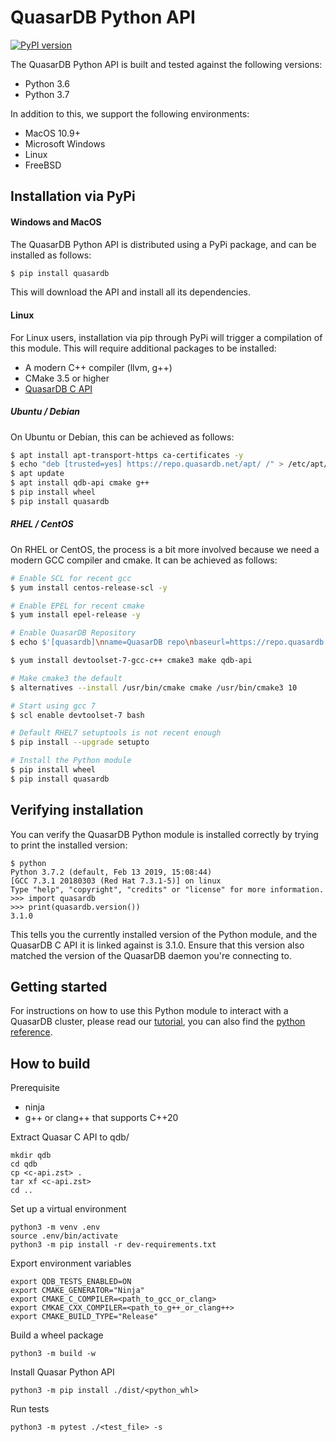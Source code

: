 # QuasarDB Python API

[![PyPI version](https://badge.fury.io/py/quasardb.svg)](https://pypi.org/project/quasardb/)

The QuasarDB Python API is built and tested against the following versions:

- Python 3.6
- Python 3.7

In addition to this, we support the following environments:

- MacOS 10.9+
- Microsoft Windows
- Linux
- FreeBSD

## Installation via PyPi

#### Windows and MacOS

The QuasarDB Python API is distributed using a PyPi package, and can be installed as follows:

```bash
$ pip install quasardb
```

This will download the API and install all its dependencies.

#### Linux

For Linux users, installation via pip through PyPi will trigger a compilation of this module. This will require additional packages to be installed:

- A modern C++ compiler (llvm, g++)
- CMake 3.5 or higher
- [QuasarDB C API](https://doc.quasardb.net/master/api/c.html)

##### Ubuntu / Debian

On Ubuntu or Debian, this can be achieved as follows:

```bash
$ apt install apt-transport-https ca-certificates -y
$ echo "deb [trusted=yes] https://repo.quasardb.net/apt/ /" > /etc/apt/sources.list.d/quasardb.list
$ apt update
$ apt install qdb-api cmake g++
$ pip install wheel
$ pip install quasardb
```

##### RHEL / CentOS

On RHEL or CentOS, the process is a bit more involved because we need a modern GCC compiler and cmake. It can be achieved as follows:

```bash
# Enable SCL for recent gcc
$ yum install centos-release-scl -y

# Enable EPEL for recent cmake
$ yum install epel-release -y

# Enable QuasarDB Repository
$ echo $'[quasardb]\nname=QuasarDB repo\nbaseurl=https://repo.quasardb.net/yum/\nenabled=1\ngpgcheck=0' > /etc/yum.repos.d/quasardb.repo

$ yum install devtoolset-7-gcc-c++ cmake3 make qdb-api

# Make cmake3 the default
$ alternatives --install /usr/bin/cmake cmake /usr/bin/cmake3 10

# Start using gcc 7
$ scl enable devtoolset-7 bash

# Default RHEL7 setuptools is not recent enough
$ pip install --upgrade setupto

# Install the Python module
$ pip install wheel
$ pip install quasardb
```

## Verifying installation

You can verify the QuasarDB Python module is installed correctly by trying to print the installed version:

```
$ python
Python 3.7.2 (default, Feb 13 2019, 15:08:44)
[GCC 7.3.1 20180303 (Red Hat 7.3.1-5)] on linux
Type "help", "copyright", "credits" or "license" for more information.
>>> import quasardb
>>> print(quasardb.version())
3.1.0
```

This tells you the currently installed version of the Python module, and the QuasarDB C API it is linked against is 3.1.0. Ensure that this version also matched the version of the QuasarDB daemon you're connecting to.

## Getting started

For instructions on how to use this Python module to interact with a QuasarDB cluster, please read our [tutorial](https://doc.quasardb.net/master/user-guide/api/python.html), you can also find the [python reference](https://doc.quasardb.net/master/pydoc/quasardb.quasardb.html).

## How to build

Prerequisite
* ninja
* g++ or clang++ that supports C++20


Extract Quasar C API to qdb/
```
mkdir qdb
cd qdb
cp <c-api.zst> .
tar xf <c-api.zst>
cd ..
```

Set up a virtual environment
```
python3 -m venv .env
source .env/bin/activate
python3 -m pip install -r dev-requirements.txt
```

Export environment variables
```
export QDB_TESTS_ENABLED=ON
export CMAKE_GENERATOR="Ninja"
export CMAKE_C_COMPILER=<path_to_gcc_or_clang>
export CMKAE_CXX_COMPILER=<path_to_g++_or_clang++>
export CMAKE_BUILD_TYPE="Release"
```

Build a wheel package
```
python3 -m build -w
```

Install Quasar Python API
```
python3 -m pip install ./dist/<python_whl>
```

Run tests
```
python3 -m pytest ./<test_file> -s
```